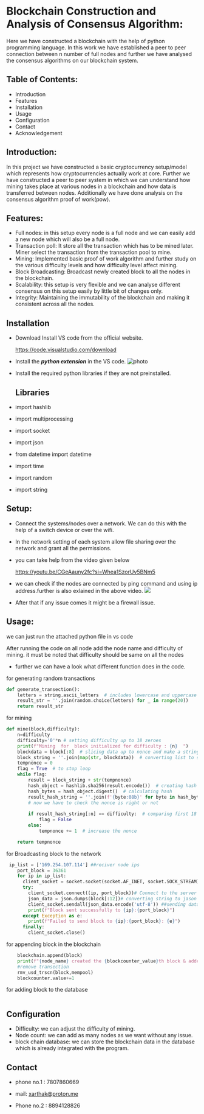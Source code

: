 
#  Blockchain Construction and Analysis of Consensus Algorithm:
 
Here we have constructed a blockchain with the help of python programming language. In this work we have established a peer to peer connection between n number of full nodes and further we have analysed the consensus algorithms on our blockchain system.


## Table of Contents:
- Introduction
- Features
- Installation
- Usage
- Configuration
- Contact
- Acknowledgement

## Introduction:
In this project we have constructed a basic cryptocurrency setup/model which represents how cryptocurrencies actually work at core. Further we have constructed a peer to peer system in which we can understand how mining takes place at various nodes in a blockchain and how data is transferred between nodes.
Additionally we have done analysis on the consensus algorithm proof of work(pow).

## Features:

- Full nodes: in this  setup every node is a full node and we can easily add a new node which will also be a  full node.
- Transaction poll: It store all the transaction which has to be mined later. Miner select the transaction from the transaction pool to mine. 
- Mining: Implemented basic proof of work algorithm and further study on the various difficulty levels and how difficulty level affect mining.
- Block Broadcasting: Broadcast newly created block to all the nodes in the blockchain.
- Scalability: this setup is very flexible and we can analyse different consensus on this setup easily by little bit of changes only.
- Integrity: Maintaining the immutability of the blockchain and making it consistent across all the nodes.

## Installation

- Download Install VS code from the official website.


  <https://code.visualstudio.com/download>

- Install the ___python extension___ in the VS code.
![photo](https://imgs.search.brave.com/-0CybY4nT54KhgD8lRSuJMMJgvT3bDIcQYXHwKGx5M4/rs:fit:500:0:0:0/g:ce/aHR0cHM6Ly9saWdo/dHJ1bi5jb20vd3At/Y29udGVudC91cGxv/YWRzLzIwMjMvMDMv/cHl0aG9uX2Zvcl92/c2NvZGUucG5n)
- Install the required python libraries if they are not preinstalled.
  ## Libraries
- import hashlib
- import multiprocessing
- import socket  
- import json    
- from datetime import datetime
- import time
- import random
- import string
## Setup:

- Connect the systems/nodes over a network. We can do this with the help of a switch device or over the wifi.
- In the network setting of each system allow file sharing over the network and grant all the permissions.
- you can take help from the video given below 

  <https://youtu.be/CGeAauny2fc?si=Whea1SzorUv5BNm5>

- we can check if the nodes are connected by ping command and using ip address.further is also exlained in the above video.
![](https://imgs.search.brave.com/8Vw1r-0jflfNXzH1W1ctvrgzj9ZonH_GR_CeSiCbofw/rs:fit:500:0:0:0/g:ce/aHR0cHM6Ly9ibG9n/LmludmdhdGUuY29t/L2hzLWZzL2h1YmZz/L3BpbmctY29tbWFu/ZC1zeW50YXgtZXhh/bXBsZS0yLnBuZz93/aWR0aD02ODAmaGVp/Z2h0PTMxMCZuYW1l/PXBpbmctY29tbWFu/ZC1zeW50YXgtZXhh/bXBsZS0yLnBuZw)

- After that if any issue comes it might be a firewall issue.

## Usage:

we can just run the attached python file in vs code 

After running the code on all node add the node name and difficulty of mining. it must be noted that difficulty should be same on all the nodes

- further we can have a look what different function does in the code.

for generating random transactions
``` python
def generate_transection():
    letters = string.ascii_letters  # includes lowercase and uppercase letters
    result_str = ''.join(random.choice(letters) for _ in range(20))
    return result_str
```
for mining
``` python
def mine(block,difficulty):
    n=difficulty
    difficulty='0'*n # setting difficulty up to 18 zeroes
    print(f"Mining  for  block initialized for difficulty : {n}  ")
    blockdata = block[:8]  # slicing data up to nonce and make a string
    block_string = ''.join(map(str, blockdata))  # converting list to string to hash
    tempnonce = 0
    flag = True  # to stop loop
    while flag:
        result = block_string + str(tempnonce)
        hash_object = hashlib.sha256(result.encode())  # creating hash object with string data
        hash_bytes = hash_object.digest()  # calculating hash
        result_hash_string = ''.join(f'{byte:08b}' for byte in hash_bytes)  # result the hash in string
        # now we have to check the nonce is right or not
 
        if result_hash_string[:n] == difficulty:  # comparing first 18 bits with difficulty
            flag = False
        else:
            tempnonce += 1  # increase the nonce

    return tempnonce
```
    
for Broadcasting block to the network
``` python
 ip_list = ['169.254.107.114'] ##reciver node ips
    port_block = 36361
    for ip in ip_list:
      client_socket = socket.socket(socket.AF_INET, socket.SOCK_STREAM) ##creating socket for connection 
      try: 
        client_socket.connect((ip, port_block))# Connect to the server
        json_data = json.dumps(block[:12])# converting string to jason upto 12 lenght 
        client_socket.sendall(json_data.encode('utf-8')) ##sending data to server in bit
        print(f"Block sent successfully to {ip}:{port_block}")
      except Exception as e:
        print(f"Failed to send block to {ip}:{port_block}: {e}")
      finally:  
        client_socket.close()
```
for appending block in the blockchain
``` python
    blockchain.append(block)
    print(f"{node_name} created the {blockcounter_value}th block & added to Block chain successfully & is given below")
    #remove transection
    rmv_usd_trscn(block,mempool)
    blockcounter.value+=1
```    
for adding block to the database
```python
```
## Configuration

- Difficulty: we can adjust the difficulty of mining.
- Node count: we can add as many nodes as we want without any issue.
- block chain database: we can store the blockchain data in the database which is already integrated with the program.

## Contact

- phone no.1 : 7807860669 
    
- mail: xarthak@proton.me

- Phone no.2 : 8894128826

